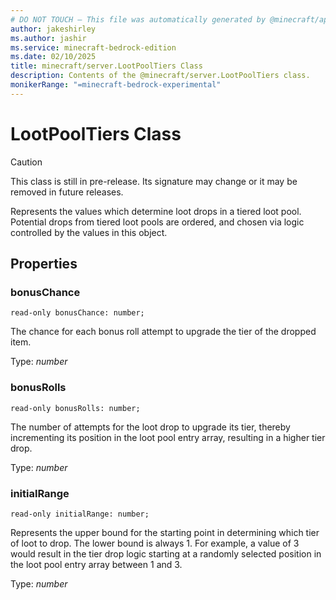 ```yaml
---
# DO NOT TOUCH — This file was automatically generated by @minecraft/api-docs-generator, to report problems file an issue at https://github.com/Mojang/minecraft-scripting-libraries
author: jakeshirley
ms.author: jashir
ms.service: minecraft-bedrock-edition
ms.date: 02/10/2025
title: minecraft/server.LootPoolTiers Class
description: Contents of the @minecraft/server.LootPoolTiers class.
monikerRange: "=minecraft-bedrock-experimental"
---
```

# LootPoolTiers Class

> [!CAUTION]
> This class is still in pre-release.  Its signature may change or it may be removed in future releases.

Represents the values which determine loot drops in a tiered loot pool. Potential drops from tiered loot pools are ordered, and chosen via logic controlled by the values in this object.

## Properties

### **bonusChance**
`read-only bonusChance: number;`

The chance for each bonus roll attempt to upgrade the tier of the dropped item.

Type: *number*

### **bonusRolls**
`read-only bonusRolls: number;`

The number of attempts for the loot drop to upgrade its tier, thereby incrementing its position in the loot pool entry array, resulting in a higher tier drop.

Type: *number*

### **initialRange**
`read-only initialRange: number;`

Represents the upper bound for the starting point in determining which tier of loot to drop. The lower bound is always 1. For example, a value of 3 would result in the tier drop logic starting at a randomly selected position in the loot pool entry array between 1 and 3.

Type: *number*
